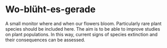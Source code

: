 # Wo-blüht-es-gerade
A small monitor where and when our flowers bloom. Particularly rare plant species should be included here.
The aim is to be able to improve studies on plant populations. In this way, current signs of species extinction and their consequences can be assessed.
